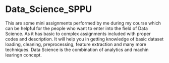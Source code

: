 # Data_Science_SPPU
This are some mini assignments performed by me during my course which can be helpful for the people who want to enter into the field of Data Science. As it has basic to complex assignments included with proper codes and description. 
It will help you in getting knowledge of basic dataset loading, cleaning, preprocessing, feature extraction and many more techniques.
Data Science is the combination of analytics and machin learingn concept.
